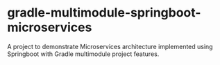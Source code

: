# gradle-multimodule-springboot-microservices
A project to demonstrate Microservices architecture implemented using Springboot with Gradle multimodule project features.
